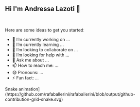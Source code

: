 ## Hi I'm Andressa Lazoti 👋
<div align="center">

</div>
<div style="display: inline_block"><br>

Here are some ideas to get you started:

- 🔭 I’m currently working on ...
- 🌱 I’m currently learning ...
- 👯 I’m looking to collaborate on ...
- 🤔 I’m looking for help with ...
- 💬 Ask me about ...
- 📫 How to reach me: ...
- 😄 Pronouns: ...
- ⚡ Fun fact: ...
</div>
<div> 
  Snake animation](https://github.com/rafaballerini/rafaballerini/blob/output/github-contribution-grid-snake.svg)
  </div>
